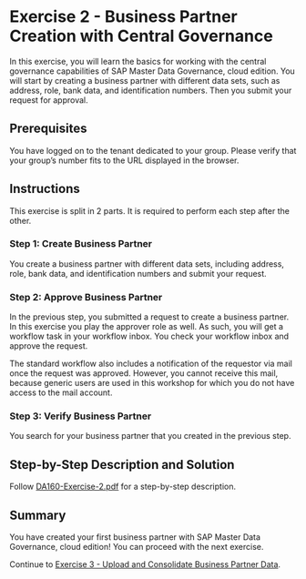 # Exercise 2 - Business Partner Creation with Central Governance

In this exercise, you will learn the basics for working with the central governance capabilities of SAP Master Data Governance, cloud edition. You will start by creating a business partner with different data sets, such as address, role, bank data, and identification numbers. Then you submit your request for approval.

## Prerequisites

You have logged on to the tenant dedicated to your group. Please verify that your group’s number fits to the URL displayed in the browser.

## Instructions

This exercise is split in 2 parts. It is required to perform each step after the other.

### Step 1: Create Business Partner

You create a business partner with different data sets, including address, role, bank data, and identification numbers and submit your request.

### Step 2: Approve Business Partner

In the previous step, you submitted a request to create a business partner. In this exercise you play the approver role as well. As such, you will get a workflow task in your workflow inbox. You check your workflow inbox and approve the request.

The standard workflow also includes a notification of the requestor via mail once the request was approved. However, you cannot receive this mail, because generic users are used in this workshop for which you do not have access to the mail account.

### Step 3: Verify Business Partner

You search for your business partner that you created in the previous step.

## Step-by-Step Description and Solution

Follow [DA160-Exercise-2.pdf](./supplements/DA160-Exercise-2.pdf) for a step-by-step description.

## Summary

You have created your first business partner with SAP Master Data Governance, cloud edition! You can proceed with the next exercise.

Continue to [Exercise 3 - Upload and Consolidate Business Partner Data](/exercises/ex3/).
